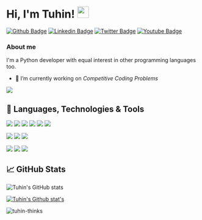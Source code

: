 # Hi, I'm Tuhin! <img src="https://raw.githubusercontent.com/MartinHeinz/MartinHeinz/master/wave.gif" width="30px">

[![Github Badge](https://img.shields.io/badge/-Github-000?style=flat-square&logo=Github&logoColor=white&link=https://github.com/tuhin-thinks)](https://github.com/tuhin-thinks)
[![Linkedin Badge](https://img.shields.io/badge/-LinkedIn-blue?style=flat-square&logo=Linkedin&logoColor=white&link=https://www.linkedin.com/in/tuhin-mitra/)](https://www.linkedin.com/in/tuhin-mitra/)
[![Twitter Badge](https://img.shields.io/badge/-Twitter-1ca0f1?style=flat-square&labelColor=1ca0f1&logo=twitter&logoColor=white&link=https://twitter.com/tuhinmi8ra)](https://twitter.com/tuhinmi8ra)
[![Youtube Badge](https://img.shields.io/badge/-YouTube-ff0000?style=flat-square&labelColor=ff0000&logo=youtube&logoColor=white&link=https://www.youtube.com/pythonislove/)](https://www.youtube.com/pythonislove/)

### About me
I'm a Python developer with equal interest in other programming languages too.

- 🔭 I’m currently working on *Competitive Coding Problems*
<a href="https://github.com/tuhin-thinks/">
<img src="https://github-readme-stats.vercel.app/api/pin/?username=tuhin-thinks&repo=python-codes&theme=dracula">
</a>



  
## 🔧 Languages, Technologies & Tools
![](https://img.shields.io/badge/OS-Linux-informational?style=flat&logo=linux&logoColor=white&color=2bbc8a)
![](https://img.shields.io/pypi/pyversions/py?color=red&logo=python&style=plastic)
![](https://img.shields.io/pypi/pyversions/flask?color=red&label=flask&logo=flask&style=plastic)
![](https://img.shields.io/static/v1?label=Java&logo=Java&message=%20&color=green)
![](https://img.shields.io/static/v1?label=Android&logo=android&message=%20&color=green)
![](https://img.shields.io/static/v1?label=cpp&logo=cplusplus&message=%20&color=green)

![](https://img.shields.io/badge/mysql-%20-blue)
![](https://img.shields.io/badge/postgres-%20-blue)
![](https://img.shields.io/badge/mongoDB-%20-blue)



![](https://img.shields.io/badge/css3-%20-yellow)
![](https://img.shields.io/badge/html5-%20-yellow)
![](https://img.shields.io/badge/javascript-%20-yellow)



## &#x1f4c8; GitHub Stats

![Tuhin's GitHub stats](https://github-readme-stats.vercel.app/api?username=tuhin-thinks&hide=contribs,prs&show_icons=true&theme=dracula)

[![Tuhin's Github stat's](https://github-readme-stats.vercel.app/api/top-langs/?username=tuhin-thinks&langs_count=5&theme=solarized-light)]()
 
<p><img align="center" src="https://github-readme-streak-stats.herokuapp.com/?user=tuhin-thinks&" alt="tuhin-thinks" /></p>

<!--START_SECTION:waka-->
<!--END_SECTION:waka-->
